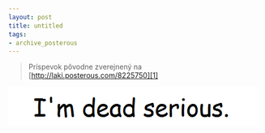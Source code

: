 ```yaml
---
layout: post
title: untitled
tags:
- archive_posterous
---
```

> Príspevok pôvodne zverejnený na [http://laki.posterous.com/8225750][1]

![serious.png][pic1]

[1]: http://laki.posterous.com/8225750
[pic1]: /media/2009/serious.png